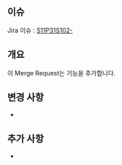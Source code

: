## 이슈

Jira 이슈 : [S11P31S102-](https://ssafy.atlassian.net/browse/S11P31S102-)

## 개요
이 Merge Request는 기능을 추가합니다.

## 변경 사항
- 

## 추가 사항
- 
